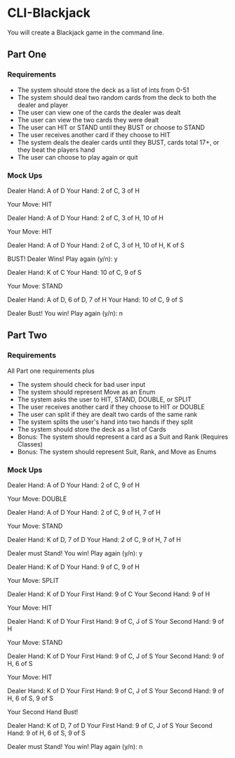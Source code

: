 <h1>CLI-Blackjack</h1>

You will create a Blackjack game in the command line.

<h2>Part One</h2>
<h3>Requirements</h3>
<ul>
  <li>The system should store the deck as a list of ints from 0-51</li>
  <li>The system should deal two random cards from the deck to both the dealer and player</li>
  <li>The user can view one of the cards the dealer was dealt</li>
  <li>The user can view the two cards they were dealt</li>
  <li>The user can HIT or STAND until they BUST or choose to STAND</li>
  <li>The user receives another card if they choose to HIT</li>
  <li>The system deals the dealer cards until they BUST, cards total 17+, or they beat the players hand</li>
  <li>The user can choose to play again or quit</li>
</ul>
<h3>Mock Ups</h3>

Dealer Hand: A of D
Your Hand: 2 of C, 3 of H

Your Move: HIT

Dealer Hand: A of D
Your Hand: 2 of C, 3 of H, 10 of H

Your Move: HIT

Dealer Hand: A of D
Your Hand: 2 of C, 3 of H, 10 of H, K of S

BUST! Dealer Wins!
Play again (y/n): y

Dealer Hand: K of C
Your Hand: 10 of C, 9 of S

Your Move: STAND

Dealer Hand: A of D, 6 of D, 7 of H
Your Hand: 10 of C, 9 of S

Dealer Bust! You win!
Play again (y/n): n

<h2>Part Two</h2>
<h3>Requirements</h3>
All Part one requirements plus
<ul>
  <li>The system should check for bad user input</li>
  <li>The system should represent Move as an Enum</li>
  <li>The system asks the user to HIT, STAND, DOUBLE, or SPLIT</li>
  <li>The user receives another card if they choose to HIT or DOUBLE</li>
  <li>The user can split if they are dealt two cards of the same rank</li>
  <li>The system splits the user's hand into two hands if they split</li>
  <li>The system should store the deck as a list of Cards</li>
  <li>Bonus: The system should represent a card as a Suit and Rank (Requires Classes)</li>
  <li>Bonus: The system should represent Suit, Rank, and Move as Enums</li>
</ul>
<h3>Mock Ups</h3>

Dealer Hand: A of D
Your Hand: 2 of C, 9 of H

Your Move: DOUBLE

Dealer Hand: A of D
Your Hand: 2 of C, 9 of H, 7 of H

Your Move: STAND

Dealer Hand: K of D, 7 of D
Your Hand: 2 of C, 9 of H, 7 of H

Dealer must Stand! You win!
Play again (y/n): y

Dealer Hand: K of D
Your Hand: 9 of C, 9 of H

Your Move: SPLIT

Dealer Hand: K of D
Your First Hand: 9 of C
Your Second Hand: 9 of H

Your Move: HIT

Dealer Hand: K of D
Your First Hand: 9 of C, J of S
Your Second Hand: 9 of H

Your Move: STAND

Dealer Hand: K of D
Your First Hand: 9 of C, J of S
Your Second Hand: 9 of H, 6 of S

Your Move: HIT

Dealer Hand: K of D
Your First Hand: 9 of C, J of S
Your Second Hand: 9 of H, 6 of S, 9 of S

Your Second Hand Bust!

Dealer Hand: K of D, 7 of D
Your First Hand: 9 of C, J of S
Your Second Hand: 9 of H, 6 of S, 9 of S

Dealer must Stand! You win!
Play again (y/n): n
